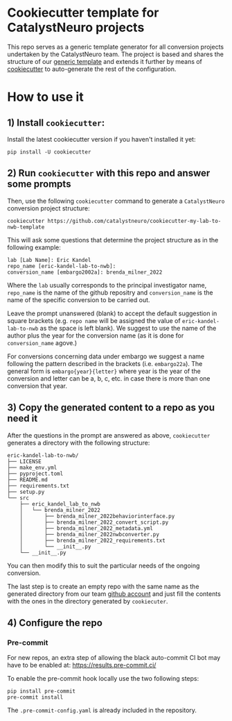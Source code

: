 # Cookiecutter template for CatalystNeuro projects
This repo serves as a generic template generator for all conversion projects undertaken by the CatalystNeuro team. The project is based and shares the structure of our [generic template](https://github.com/catalystneuro/my-lab-to-nwb-template) and extends it further by means of [cookiecutter](https://github.com/cookiecutter/cookiecutter) to auto-generate the rest of the configuration.

# How to use it

## 1) Install `cookiecutter`:

Install the latest cookiecutter version if you haven't installed it yet:

    pip install -U cookiecutter

## 2) Run `cookiecutter` with this repo and answer some prompts

Then, use the following `cookiecutter` command to generate a `CatalystNeuro` conversion project structure:

    cookiecutter https://github.com/catalystneuro/cookiecutter-my-lab-to-nwb-template

This will ask some questions that determine the project structure as in the following example:

    lab [Lab Name]: Eric Kandel
    repo_name [eric-kandel-lab-to-nwb]: 
    conversion_name [embargo2002a]: brenda_milner_2022

Where the `lab` usually corresponds to the principal investigator name, `repo_name` is the name of the github repositry and `conversion_name` is the name of the specific conversion to be carried out. 

Leave the prompt unanswered (blank) to accept the default suggestion in square brackets (e.g. `repo name` will be assigned the value of `eric-kandel-lab-to-nwb` as the space is left blank). We suggest to use the name of the author plus the year for the conversion name (as it is done for `conversion_name` agove.)

For conversions concerning data under embargo we suggest a name following the pattern described in the brackets (i.e. `embargo22a`). The general form is `embargo{year}{letter}` where year is the year of the conversion and letter can be a, b, c, etc. in case there is more than one conversion that year.

## 3) Copy the generated content to a repo as you need it

After the questions in the prompt are answered as above, `cookiecutter` generates a directory with the following structure:

    eric-kandel-lab-to-nwb/
    ├── LICENSE
    ├── make_env.yml
    ├── pyproject.toml
    ├── README.md
    ├── requirements.txt
    ├── setup.py
    └── src
        ├── eric_kandel_lab_to_nwb
        │   └── brenda_milner_2022
        │       ├── brenda_milner_2022behaviorinterface.py
        │       ├── brenda_milner_2022_convert_script.py
        │       ├── brenda_milner_2022_metadata.yml
        │       ├── brenda_milner_2022nwbconverter.py
        │       ├── brenda_milner_2022_requirements.txt
        │       └── __init__.py
        └── __init__.py


You can then modify this to suit the particular needs of the ongoing conversion.

The last step is to create an empty repo with the same name as the generated directory from our team [github account](https://github.com/catalystneuro) and just fill the contents with the ones in the directory generated by `cookiecuter`.

## 4) Configure the repo

### Pre-commit
For new repos, an extra step of allowing the black auto-commit CI bot may have to be enabled at: https://results.pre-commit.ci/

To enable the pre-commit hook locally use the two following steps:
```
pip install pre-commit
pre-commit install
```

The `.pre-commit-config.yaml` is already included in the repository.
